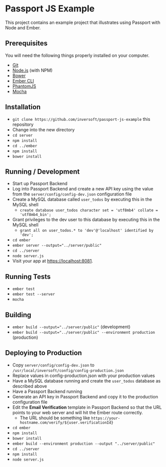 # Passport JS Example

This project contains an example project that illustrates using Passport with Node and Ember.

## Prerequisites
You will need the following things properly installed on your computer.

* [Git](http://git-scm.com/)
* [Node.js](http://nodejs.org/) (with NPM)
* [Bower](http://bower.io/)
* [Ember CLI](http://ember-cli.com/)
* [PhantomJS](http://phantomjs.org/)
* [Mocha](http://mochajs.org/)

## Installation
* `git clone https://github.com/inversoft/passport-js-example` this repository
* Change into the new directory
* `cd server`
* `npm install`
* `cd ../ember`
* `npm install`
* `bower install`

## Running / Development
* Start up Passport Backend
* Log into Passport Backend and create a new API key using the value from the `server/config/config-dev.json` configuration file
* Create a MySQL database called `user_todos` by executing this in the MySQL shell
  * `create database user_todos character set = 'utf8mb4' collate = 'utf8mb4_bin';`
* Grant privileges to the dev user to this database by executing this in the MySQL shell 
  * `grant all on user_todos.* to 'dev'@'localhost' identified by 'dev';`
* `cd ember`
* `ember server --output="../server/public"`
* `cd ../server`
* `node server.js`
* Visit your app at [https://localhost:8081](https://localhost:8081).

## Running Tests
* `ember test`
* `ember test --server`
* `mocha`

## Building

* `ember build --output="../server/public"` (development)
* `ember build --output="../server/public" --environment production` (production)

## Deploying to Production
* Copy `server/config/config-dev.json` to `/usr/local/inversoft/config/config-production.json`
* Replace values in config-production.json with your production values
* Have a MySQL database running and create the `user_todos` database as described above
* Have a Passport Backend running
* Generate an API key in Passport Backend and copy it to the production configuration file
* Edit the **Email Verification** template in Passport Backend so that the URL points to your web server and will hit the Ember route correctly. 
  * The URL should be something like `https://your-hostname.com/verify/${user.verificationId}`
* `cd ember`
* `npm install`
* `bower install`
* `ember build --environment production --output "../server/public"`
* `cd ../server`
* `npm install`
* `node server.js`

